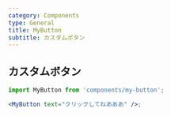 ```yaml
---
category: Components
type: General
title: MyButton
subtitle: カスタムボタン
---
```


## カスタムボタン

```jsx
import MyButton from 'components/my-button';

<MyButton text="クリックしてねあああ" />;
```
